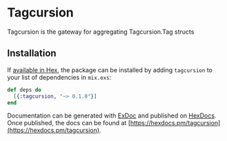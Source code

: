 # Tagcursion

Tagcursion is the gateway for aggregating Tagcursion.Tag structs

## Installation

If [available in Hex](https://hex.pm/docs/publish), the package can be installed
by adding `tagcursion` to your list of dependencies in `mix.exs`:

```elixir
def deps do
  [{:tagcursion, "~> 0.1.0"}]
end
```

Documentation can be generated with [ExDoc](https://github.com/elixir-lang/ex_doc)
and published on [HexDocs](https://hexdocs.pm). Once published, the docs can
be found at [https://hexdocs.pm/tagcursion](https://hexdocs.pm/tagcursion).

